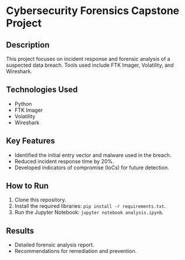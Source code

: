 # Cybersecurity Forensics Capstone Project

## Description
This project focuses on incident response and forensic analysis of a suspected data breach. Tools used include FTK Imager, Volatility, and Wireshark.

## Technologies Used
- Python
- FTK Imager
- Volatility
- Wireshark

## Key Features
- Identified the initial entry vector and malware used in the breach.
- Reduced incident response time by 20%.
- Developed indicators of compromise (IoCs) for future detection.

## How to Run
1. Clone this repository.
2. Install the required libraries: `pip install -r requirements.txt`.
3. Run the Jupyter Notebook: `jupyter notebook analysis.ipynb`.

## Results
- Detailed forensic analysis report.
- Recommendations for remediation and prevention.
